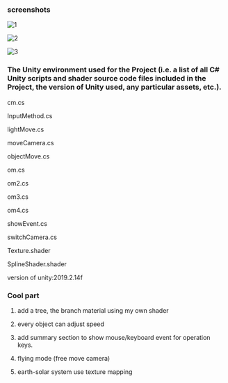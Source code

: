 ### screenshots
![1](../master/pic/1.jpg)

![2](../master/pic/2.png)

![3](../master/pic/3.png)

### The Unity environment used for the Project (i.e. a list of all C# Unity scripts and shader source code files included in the Project, the version of Unity used, any particular assets, etc.).

cm.cs

InputMethod.cs

lightMove.cs

moveCamera.cs

objectMove.cs

om.cs

om2.cs

om3.cs

om4.cs

showEvent.cs

switchCamera.cs

Texture.shader

SplineShader.shader

version of unity:2019.2.14f


### Cool part

1. add a tree, the branch material using my own shader

2. every object can adjust speed

3. add summary section to show mouse/keyboard event for operation keys.

4. flying mode (free move camera)

5. earth-solar system use texture mapping